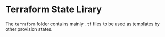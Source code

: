 # Terraform State Lirary

The `terraform` folder contains mainly `.tf` files to be used as templates by other provision states.
